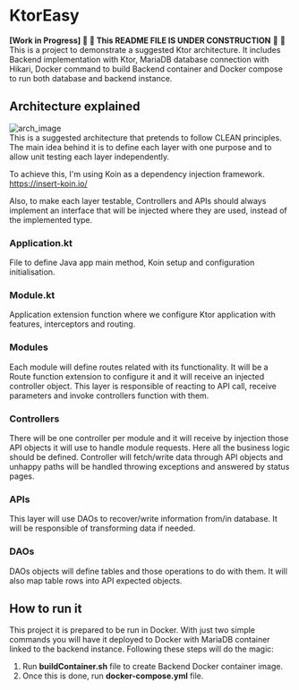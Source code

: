 # KtorEasy
**[Work in Progress] 🚧 🚧 This README FILE IS UNDER CONSTRUCTION** 🚧 🚧<br>
This is a project to demonstrate a suggested Ktor architecture. It includes Backend implementation with Ktor, MariaDB database connection with Hikari, Docker command to build Backend container and Docker compose to run both database and backend instance.

## Architecture explained
![arch_image](https://github.com/mathias21/KtorEasy/blob/master/ktorArch.png?raw=true)<br>
This is a suggested architecture that pretends to follow CLEAN principles. The main idea behind it is to define each layer with one purpose and to allow unit testing each layer independently.

To achieve this, I'm using Koin as a dependency injection framework. 
https://insert-koin.io/

Also, to make each layer testable, Controllers and APIs should always implement an interface that will be injected where they are used, instead of the implemented type.

### Application.kt
File to define Java app main method, Koin setup and configuration initialisation.

### Module.kt
Application extension function where we configure Ktor application with features, interceptors and routing.

### Modules
Each module will define routes related with its functionality. It will be a Route function extension to configure it and it will receive an injected controller object. This layer is responsible of reacting to API call, receive parameters and invoke controllers function with them.

### Controllers
There will be one controller per module and it will receive by injection those API objects it will use to handle module requests. Here all the business logic should be defined. Controller will fetch/write data through API objects and unhappy paths will be handled throwing exceptions and answered by status pages.

### APIs
This layer will use DAOs to recover/write information from/in database. It will be responsible of transforming data if needed.

### DAOs
DAOs objects will define tables and those operations to do with them. It will also map table rows into API expected objects. 

## How to run it
This project it is prepared to be run in Docker. With just two simple commands you will have it deployed to Docker with MariaDB container linked to the backend instance. Following these steps will do the magic:

1. Run **buildContainer.sh** file to create Backend Docker container image.
2. Once this is done, run **docker-compose.yml** file.

